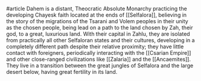 #article 
Dahem is a distant, Theocratic Absolute Monarchy practicing the developing Chayesk faith located at the ends of [[Selfalora]], believing in the story of the migrations of the Tsarani and Volem peoples in their unity as the chosen people, being lead on a path to the land chosen by Zah, their god, to a great, luxurious land. With their capital in Zahlu, they are isolated from practically all other Selfaloran states and their cultures, developing in a completely different path despite their relative proximity; they have little contact with foreigners, periodically interacting with the [[Csarian Empire]] and other close-ranged civilizations like [[Zalaria]] and the [[Ancaemites]]. They live in a transition between the great jungles of Selfalora and the large desert below, having great fertility in its land.